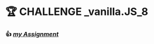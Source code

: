 # 🏆 CHALLENGE _vanilla.JS_8
### 👍 [*my Assignment*](https://github.com/gay0ung/JavaScript/tree/master/Challenges/assignment%208)
